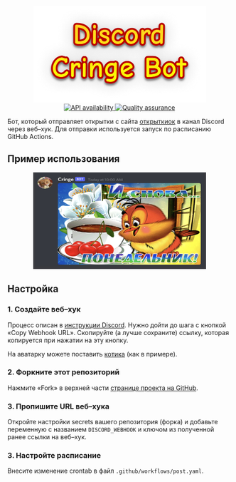 <p align="center">
  <img height="217px" width="389px" src="./assets/logo@2x.png" alt="Logo" />
  <br>
  <a href="https://github.com/mishamyrt/discord-cringe-bot/actions/workflows/api.yaml">
    <img src="https://github.com/mishamyrt/discord-cringe-bot/actions/workflows/api.yaml/badge.svg" alt="API availability" />
  </a>
  <a href="https://github.com/mishamyrt/discord-cringe-bot/actions/workflows/test.yaml">
    <img src="https://github.com/mishamyrt/discord-cringe-bot/actions/workflows/test.yaml/badge.svg" alt="Quality assurance" />
  </a>
</p>

Бот, который отправляет открытки с сайта [открыткиок](https://otkritkiok.ru) в канал Discord через веб–хук. Для отправки используется запуск по расписанию GitHub Actions.

## Пример использования

<p align="center">
  <img width="389px" height="217px" src="./assets/example@2x.jpg" alt="Example" />
</p>

## Настройка

### 1. Создайте веб–хук

Процесс описан в [инструкции Discord](https://support.discord.com/hc/en-us/articles/228383668-Intro-to-Webhooks). Нужно дойти до шага с кнопкой «Copy Webhook URL». Скопируйте (а лучше сохраните) ссылку, которая копируется при нажатии на эту кнопку.

На аватарку можете поставить [котика](./assets/avatar.jpg) (как в примере).

### 2. Форкните этот репозиторий

Нажмите «Fork» в верхней части [странице проекта на GitHub](https://github.com/mishamyrt/cross-code-review).

### 3. Пропишите URL веб–хука

Откройте настройки secrets вашего репозитория (форка) и добавьте переменную с названием `DISCORD_WEBHOOK` и ключом из полученной ранее ссылки на веб–хук.

### 3. Настройте расписание

Внесите изменение crontab в файл `.github/workflows/post.yaml`.
